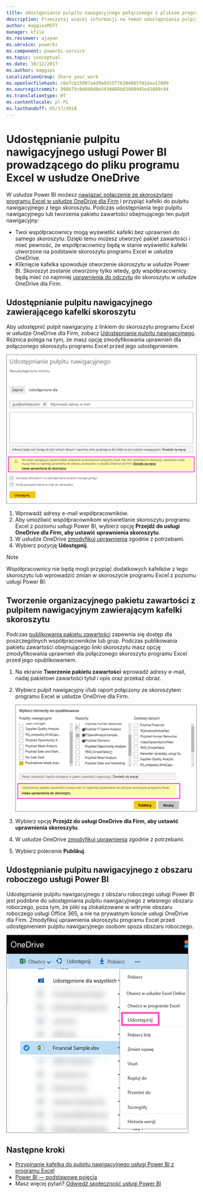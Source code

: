 ```yaml
---
title: Udostępnianie pulpitu nawigacyjnego połączonego z plikiem programu Excel w usłudze OneDrive — Power BI
description: Przeczytaj więcej informacji na temat udostępniania pulpitów nawigacyjnych połączonych ze skoroszytem programu Excel w usłudze OneDrive dla Firm z kafelkami przypiętymi z tego skoroszytu.
author: maggiesMSFT
manager: kfile
ms.reviewer: ajayan
ms.service: powerbi
ms.component: powerbi-service
ms.topic: conceptual
ms.date: 10/12/2017
ms.author: maggies
LocalizationGroup: Share your work
ms.openlocfilehash: c8afcb15097a4d9a0d15f76304085f81daa17809
ms.sourcegitcommit: 998b79c0dd46d0e5439888b83999945ed1809c94
ms.translationtype: HT
ms.contentlocale: pl-PL
ms.lasthandoff: 05/17/2018
---
```

# <a name="share-a-power-bi-dashboard-that-links-to-an-excel-file-in-onedrive"></a>Udostępnianie pulpitu nawigacyjnego usługi Power BI prowadzącego do pliku programu Excel w usłudze OneDrive
W usłudze Power BI możesz [nawiązać połączenie ze skoroszytami programu Excel w usłudze OneDrive dla Firm](service-excel-workbook-files.md) i przypiąć kafelki do pulpitu nawigacyjnego z tego skoroszytu. Podczas udostępniania tego pulpitu nawigacyjnego lub tworzenia pakietu zawartości obejmującego ten pulpit nawigacyjny:

* Twoi współpracownicy mogą wyświetlić kafelki bez uprawnień do samego skoroszytu. Dzięki temu możesz utworzyć pakiet zawartości i mieć pewność, że współpracownicy będą w stanie wyświetlić kafelki utworzone na podstawie skoroszytu programu Excel w usłudze OneDrive.
* Kliknięcie kafelka spowoduje otworzenie skoroszytu w usłudze Power BI. Skoroszyt zostanie otworzony tylko wtedy, gdy współpracownicy będą mieć co najmniej [uprawnienia do odczytu](https://support.office.com/en-us/article/Share-documents-or-folders-in-Office-365-1fe37332-0f9a-4719-970e-d2578da4941c) do skoroszytu w usłudze OneDrive dla Firm.

## <a name="share-a-dashboard-that-contains-workbook-tiles"></a>Udostępnianie pulpitu nawigacyjnego zawierającego kafelki skoroszytu
Aby udostępnić pulpit nawigacyjny z linkiem do skoroszytu programu Excel w usłudze OneDrive dla Firm, zobacz [Udostępnianie pulpitu nawigacyjnego](service-share-dashboards.md). Różnica polega na tym, że masz opcję zmodyfikowania uprawnień dla połączonego skoroszytu programu Excel przed jego udostępnieniem.

  ![Okno dialogowe udostępniania pulpitu nawigacyjnego](media/service-share-dashboard-that-links-to-excel-onedrive/pbi_share_workbk.png)

1. Wprowadź adresy e-mail współpracowników.
2. Aby umożliwić współpracownikom wyświetlanie skoroszytu programu Excel z poziomu usługi Power BI, wybierz opcję **Przejdź do usługi OneDrive dla Firm, aby ustawić uprawnienia skoroszytu**.
3. W usłudze OneDrive [zmodyfikuj uprawnienia](https://support.office.com/en-US/article/Share-files-and-folders-and-change-permissions-9fcc2f7d-de0c-4cec-93b0-a82024800c07) zgodnie z potrzebami.
4. Wybierz pozycję **Udostępnij**.

>[!NOTE]
>Współpracownicy nie będą mogli przypiąć dodatkowych kafelków z tego skoroszytu lub wprowadzić zmian w skoroszycie programu Excel z poziomu usługi Power BI.
> 
> 

## <a name="create-an-organizational-content-pack-with-a-dashboard-that-contains-workbook-tiles"></a>Tworzenie organizacyjnego pakietu zawartości z pulpitem nawigacyjnym zawierającym kafelki skoroszytu
Podczas [publikowania pakietu zawartości](service-organizational-content-pack-create-and-publish.md) zapewnia się dostęp dla poszczególnych współpracowników lub grup. Podczas publikowania pakietu zawartości obejmującego linki skoroszytu masz opcję zmodyfikowania uprawnień dla połączonego skoroszytu programu Excel przed jego opublikowaniem.

1. Na ekranie **Tworzenie pakietu zawartości** wprowadź adresy e-mail, nadaj pakietowi zawartości tytuł i opis oraz przekaż obraz.
2. Wybierz pulpit nawigacyjny i/lub raport połączony ze skoroszytem programu Excel w usłudze OneDrive dla Firm.
   
    ![Skoroszyt programu Excel w pakiecie zawartości](media/service-share-dashboard-that-links-to-excel-onedrive/pbi_contpack_workbk.png)
3. Wybierz opcję **Przejdź do usługi OneDrive dla Firm, aby ustawić uprawnienia skoroszytu**.
4. W usłudze OneDrive [zmodyfikuj uprawnienia](https://support.office.com/en-US/article/Share-files-and-folders-and-change-permissions-9fcc2f7d-de0c-4cec-93b0-a82024800c07) zgodnie z potrzebami.
5. Wybierz polecenie **Publikuj**.

## <a name="share-a-dashboard-from-a-power-bi-workspace"></a>Udostępnianie pulpitu nawigacyjnego z obszaru roboczego usługi Power BI
Udostępnianie pulpitu nawigacyjnego z obszaru roboczego usługi Power BI jest podobne do udostępniania pulpitu nawigacyjnego z własnego obszaru roboczego, poza tym, że pliki są zlokalizowane w witrynie obszaru roboczego usługi Office 365, a nie na prywatnym koncie usługi OneDrive dla Firm. Zmodyfikuj uprawnienia skoroszytu programu Excel przed udostępnieniem pulpitu nawigacyjnego osobom spoza obszaru roboczego.

![Udostępnianie z poziomu usługi OneDrive](media/service-share-dashboard-that-links-to-excel-onedrive/pbi_onedriveshare.png)

## <a name="next-steps"></a>Następne kroki
* [Przypinanie kafelka do pulpitu nawigacyjnego usługi Power BI z programu Excel](service-dashboard-pin-tile-from-excel.md)
* [Power BI — podstawowe pojęcia](service-basic-concepts.md)
* Masz więcej pytań? [Odwiedź społeczność usługi Power BI](http://community.powerbi.com/)

